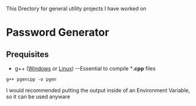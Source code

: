 This Drectory for general utility projects I have worked on

# Password Generator
## Prequisites
- g++ ([Windows](http://www.sefidian.com/2020/05/09/installing-g-c-compiler-on-windows/) or [Linux](https://www.youtube.com/watch?v=1KXKDyU7AHg))
--Essential to compile ***.cpp** files

`g++ pgencpp -o pgen`

I would recommended putting the output inside of an Environment Variable, so it can be used anyware